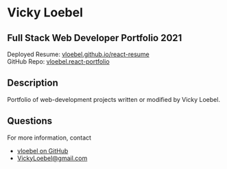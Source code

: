 
# Vicky Loebel 
## Full Stack Web Developer Portfolio 2021

Deployed Resume: [vloebel.github.io/react-resume](http://vloebel.github.io/portfolio/)   
GitHub Repo: [vloebel.react-portfolio](https://github.com/vloebel/portfolio/) 
## Description  
Portfolio of web-development projects written or modified by Vicky Loebel.  

## Questions
  For more information, contact  
  * [vloebel on GitHub](https://github.com/vloebel)  
  * [VickyLoebel@gmail.com](mailto:VickyLoebel@gmail.com)

